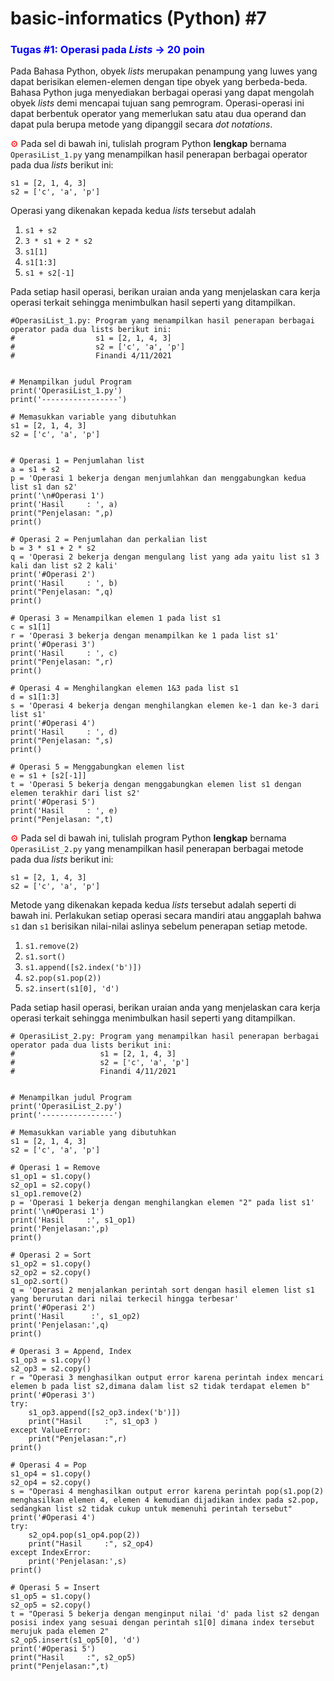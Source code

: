 # basic-informatics (Python) #7


### <span style="color:blue">Tugas #1: Operasi pada <i>Lists</i> &#8594; 20 poin</span>

Pada Bahasa Python, obyek <i>lists</i> merupakan penampung yang luwes yang dapat berisikan elemen-elemen dengan  tipe obyek yang berbeda-beda. Bahasa Python juga menyediakan berbagai operasi yang dapat mengolah obyek <i>lists</i> demi mencapai tujuan sang pemrogram. Operasi-operasi ini dapat berbentuk operator yang memerlukan satu atau dua operand dan dapat pula berupa metode yang dipanggil secara <i>dot notations</i>.

<span style="color:red">&#9881;</span> Pada sel di bawah ini, tulislah program Python <b>lengkap</b> bernama `OperasiList_1.py` yang menampilkan hasil penerapan berbagai operator pada dua <i>lists</i> berikut ini:
```
s1 = [2, 1, 4, 3]
s2 = ['c', 'a', 'p']
```
Operasi yang dikenakan kepada kedua <i>lists</i> tersebut adalah

1. `s1 + s2`
2. `3 * s1 + 2 * s2`
3. `s1[1]`
4. `s1[1:3]`
5. `s1 + s2[-1]`

Pada setiap hasil operasi, berikan uraian anda yang menjelaskan cara kerja operasi terkait sehingga menimbulkan hasil seperti yang ditampilkan.
```
#OperasiList_1.py: Program yang menampilkan hasil penerapan berbagai operator pada dua lists berikut ini:
#                  s1 = [2, 1, 4, 3]
#                  s2 = ['c', 'a', 'p']
#                  Finandi 4/11/2021


# Menampilkan judul Program
print('OperasiList_1.py')
print('-----------------')

# Memasukkan variable yang dibutuhkan
s1 = [2, 1, 4, 3]
s2 = ['c', 'a', 'p']


# Operasi 1 = Penjumlahan list
a = s1 + s2
p = 'Operasi 1 bekerja dengan menjumlahkan dan menggabungkan kedua list s1 dan s2'
print('\n#Operasi 1')
print('Hasil     : ', a)
print("Penjelasan: ",p)
print()

# Operasi 2 = Penjumlahan dan perkalian list
b = 3 * s1 + 2 * s2
q = 'Operasi 2 bekerja dengan mengulang list yang ada yaitu list s1 3 kali dan list s2 2 kali'
print('#Operasi 2')
print('Hasil     : ', b)
print("Penjelasan: ",q)
print()

# Operasi 3 = Menampilkan elemen 1 pada list s1
c = s1[1]
r = 'Operasi 3 bekerja dengan menampilkan ke 1 pada list s1'
print('#Operasi 3')
print('Hasil     : ', c)
print("Penjelasan: ",r)
print()

# Operasi 4 = Menghilangkan elemen 1&3 pada list s1
d = s1[1:3]
s = 'Operasi 4 bekerja dengan menghilangkan elemen ke-1 dan ke-3 dari list s1'
print('#Operasi 4')
print('Hasil     : ', d)
print("Penjelasan: ",s)
print()

# Operasi 5 = Menggabungkan elemen list
e = s1 + [s2[-1]]
t = 'Operasi 5 bekerja dengan menggabungkan elemen list s1 dengan elemen terakhir dari list s2'
print('#Operasi 5')
print('Hasil     : ', e)
print("Penjelasan: ",t)
```

<span style="color:red">&#9881;</span> Pada sel di bawah ini, tulislah program Python <b>lengkap</b> bernama `OperasiList_2.py` yang menampilkan hasil penerapan berbagai metode pada dua <i>lists</i> berikut ini:
```
s1 = [2, 1, 4, 3]
s2 = ['c', 'a', 'p']
```
Metode yang dikenakan kepada kedua <i>lists</i> tersebut adalah seperti di bawah ini. Perlakukan setiap operasi secara mandiri atau anggaplah bahwa `s1` dan `s1` berisikan nilai-nilai aslinya sebelum penerapan setiap metode.

1. `s1.remove(2)`
2. `s1.sort()`
3. `s1.append([s2.index('b')])`
4. `s2.pop(s1.pop(2))`
5. `s2.insert(s1[0], 'd')`

Pada setiap hasil operasi, berikan uraian anda yang menjelaskan cara kerja operasi terkait sehingga menimbulkan hasil seperti yang ditampilkan.
```
# OperasiList_2.py: Program yang menampilkan hasil penerapan berbagai operator pada dua lists berikut ini:
#                   s1 = [2, 1, 4, 3]
#                   s2 = ['c', 'a', 'p']
#                   Finandi 4/11/2021


# Menampilkan judul Program
print('OperasiList_2.py')
print('----------------')

# Memasukkan variable yang dibutuhkan
s1 = [2, 1, 4, 3]
s2 = ['c', 'a', 'p']

# Operasi 1 = Remove
s1_op1 = s1.copy()
s2_op1 = s2.copy()
s1_op1.remove(2)
p = 'Operasi 1 bekerja dengan menghilangkan elemen "2" pada list s1'
print('\n#Operasi 1')
print('Hasil     :', s1_op1)
print('Penjelasan:',p)
print()

# Operasi 2 = Sort
s1_op2 = s1.copy()
s2_op2 = s2.copy()
s1_op2.sort()
q = 'Operasi 2 menjalankan perintah sort dengan hasil elemen list s1 yang berurutan dari nilai terkecil hingga terbesar'
print('#Operasi 2')
print('Hasil      :', s1_op2)
print('Penjelasan:',q)
print()

# Operasi 3 = Append, Index
s1_op3 = s1.copy()
s2_op3 = s2.copy()
r = "Operasi 3 menghasilkan output error karena perintah index mencari elemen b pada list s2,dimana dalam list s2 tidak terdapat elemen b"
print('#Operasi 3')
try:
    s1_op3.append([s2_op3.index('b')])
    print("Hasil     :", s1_op3 )
except ValueError:
    print("Penjelasan:",r)
print()

# Operasi 4 = Pop
s1_op4 = s1.copy()
s2_op4 = s2.copy()
s = "Operasi 4 menghasilkan output error karena perintah pop(s1.pop(2) menghasilkan elemen 4, elemen 4 kemudian dijadikan index pada s2.pop, sedangkan list s2 tidak cukup untuk memenuhi perintah tersebut"
print('#Operasi 4')
try:
    s2_op4.pop(s1_op4.pop(2))
    print("Hasil     :", s2_op4)
except IndexError:
    print('Penjelasan:',s)
print()

# Operasi 5 = Insert
s1_op5 = s1.copy()
s2_op5 = s2.copy()
t = "Operasi 5 bekerja dengan menginput nilai 'd' pada list s2 dengan posisi index yang sesuai dengan perintah s1[0] dimana index tersebut merujuk pada elemen 2"
s2_op5.insert(s1_op5[0], 'd')
print('#Operasi 5')
print("Hasil     :", s2_op5)
print("Penjelasan:",t)
```

